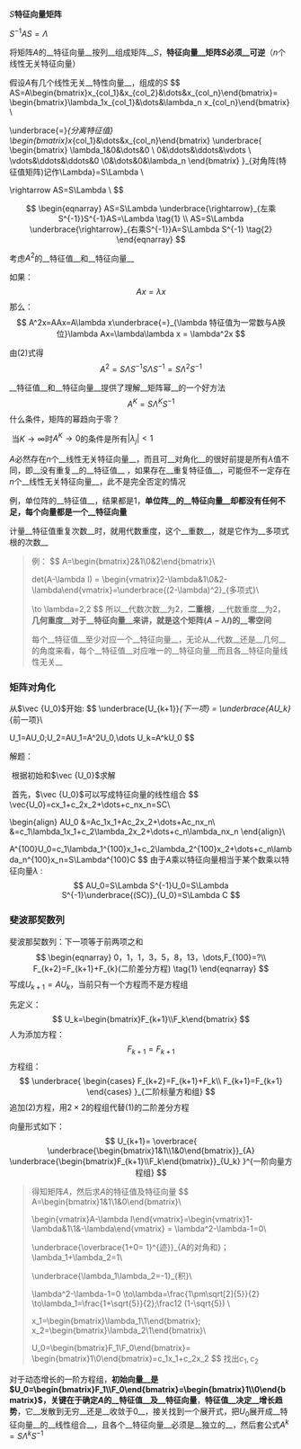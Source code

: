 $S$__特征向量矩阵__ 

$S^{-1}AS=\Lambda$  

将矩阵$A$的__特征向量__按列__组成矩阵__$S$，__特征向量__矩阵$S$必须__可逆__（$n$个线性无关特征向量）

假设$A$有几个线性无关__特性向量__，组成的$S$ 
$$
AS=A\begin{bmatrix}x_{col_1}&x_{col_2}&\dots&x_{col_n}\end{bmatrix}=
\begin{bmatrix}\lambda_1x_{col_1}&\dots&\lambda_n x_{col_n}\end{bmatrix} \\ 

\underbrace{=}_{分离特征值}
\begin{bmatrix}x_{col_1}&\dots&x_{col_n}\end{bmatrix}
\underbrace{
	\begin{bmatrix}
		\lambda_1&0&\dots&0 \\
		0&\ddots&\ddots&\vdots \\
		\vdots&\ddots&\ddots&0
		\\0&\dots&0&\lambda_n
	\end{bmatrix}
	}_{对角阵(特征值矩阵)记作\Lambda}=S\Lambda \\
	
\rightarrow AS=S\Lambda \\
$$

$$
\begin{eqnarray}
	AS=S\Lambda \underbrace{\rightarrow}_{左乘S^{-1}}S^{-1}AS=\Lambda \tag{1} \\
	AS=S\Lambda \underbrace{\rightarrow}_{右乘S^{-1}}A=S\Lambda S^{-1} \tag{2}
\end{eqnarray}
$$



考虑$A^2$的__特征值__和__特征向量__ 

如果：
$$
Ax=\lambda x
$$
那么：
$$
A^2x=AAx=A\lambda x\underbrace{=}_{\lambda 特征值为一常数与A换位}\lambda Ax=\lambda\lambda x = \lambda^2x
$$

由$(2)$式得 
$$
A^2=S\Lambda S^{-1}S\Lambda S^{-1} = S\Lambda^2S^{-1}
$$



__特征值__和__特征向量__提供了理解__矩阵幂__的一个好方法
$$
A^K = S\Lambda^KS^{-1}
$$
什么条件，矩阵的幂趋向于零？

​	当$K\to\infty$时$A^K\to0$的条件是所有$|\lambda_j|<1$ 



$A$必然存在$n$个__线性无关特征向量__，而且可__对角化__的很好前提是所有$\lambda$值不同，即__没有重复__的__特征值__ ，如果存在__重复特征值__，可能但不一定存在$n$个__线性无关特征向量__，此不是完全否定的情况

例，单位阵的__特征值__，结果都是1，__单位阵__的__特征向量__却都没有任何不足，每个向量都是一个__特征向量__ 



计量__特征值重复次数__时，就用代数重度，这个__重数__，就是它作为__多项式根的次数__ 

> 例：
> $$
> A=\begin{bmatrix}2&1\\0&2\end{bmatrix}\\
> 
> det(A-\lambda I) = \begin{vmatrix}2-\lambda&1\\0&2-\lambda\end{vmatrix}=\underbrace{(2-\lambda)^2}_{多项式}\\
> 
> \to \lambda=2,2
> $$
> 所以__代数次数__为2，__二重根__，__代数重度__为2，__几何重度__对于__特征向量__来讲，就是这个矩阵($A-\lambda I$)的__零空间__ 
>
> 每个__特征值__至少对应一个__特征向量__，无论从__代数__还是__几何__的角度来看，每个__特征值__对应唯一的__特征向量__而且各__特征向量线性无关__ 
>
>



### 矩阵对角化

从$\vec {U_0}$开始:
$$
\underbrace{U_{k+1}}_{下一项} = \underbrace{AU_k}_{前一项}\\

U_1=AU_0;U_2=AU_1=A^2U_0,\dots U_k=A^kU_0
$$

解题：

​	根据初始和$\vec {U_0}$求解

​	首先，$\vec {U_0}$可以写成特征向量的线性组合
$$
\vec{U_0}=cx_1+c_2x_2+\dots+c_nx_n=SC\\

\begin{align}
	AU_0 &=Ac_1x_1+Ac_2x_2+\dots+Ac_nx_n\\
		 &=c_1\lambda_1x_1+c_2\lambda_2x_2+\dots+c_n\lambda_nx_n
\end{align}\\

A^{100}U_0=c_1\lambda_1^{100}x_1+c_2\lambda_2^{100}x_2+\dots+c_n\lambda_n^{100}x_n=S\Lambda^{100}C
$$
由于$A$乘以特征向量相当于某个数乘以特征向量$\lambda$ :
$$
AU_0=S\Lambda S^{-1}U_0=S\Lambda S^{-1}\underbrace{(SC)}_{U_0}=S\Lambda C
$$


### 斐波那契数列

斐波那契数列：下一项等于前两项之和
$$
\begin{eqnarray}
	0，1，1，3，5，8，13，\dots,F_{100}=?\\
	F_{k+2}=F_{k+1}+F_{k}(二阶差分方程) \tag{1}
\end{eqnarray}
$$
写成$U_{k+1}=AU_k$，当前只有一个方程而不是方程组



先定义：
$$
U_k=\begin{bmatrix}F_{k+1}\\F_k\end{bmatrix}
$$
人为添加方程：
$$
F_{k+1}=F_{k+1} \tag{2}
$$
方程组：
$$
\underbrace{
	\begin{cases}
		F_{k+2}=F_{k+1}+F_k\\
		F_{k+1}=F_{k+1} 
	\end{cases}
}_{二阶标量方和组}
$$
追加$(2)$方程，用$2\times2$的程组代替$(1)$的二阶差分方程

向量形式如下：
$$
U_{k+1}=
\overbrace{
	\underbrace{\begin{bmatrix}1&1\\1&0\end{bmatrix}}_{A}
	\underbrace{\begin{bmatrix}F_{k+1}\\F_k\end{bmatrix}}_{U_k}
}^{一阶向量方程组}
$$




> 得知矩阵$A$，然后求$A$的特征值及特征向量
> $$
> A=\begin{bmatrix}1&1\\1&0\end{bmatrix}\\
> 
> \begin{vmatrix}A-\lambda I\end{vmatrix}=\begin{vmatrix}1-\lambda&1\\1&-\lambda\end{vmatrix} = \lambda^2-\lambda-1=0\\
> 
> \underbrace{\overbrace{1+0= 1}^{迹}}_{A的对角和}；
> \lambda_1+\lambda_2=1\\
> 
> \underbrace{\lambda_1\lambda_2=-1}_{积}\\
> 
> \lambda^2-\lambda-1=0
> \to\lambda=\frac{1\pm\sqrt[2]{5}}{2}
> \to\lambda_1=\frac{1+\sqrt{5}}{2};\frac12 (1-\sqrt{5}) \\
> 
> x_1=\begin{bmatrix}\lambda_1\\1\end{bmatrix};
> x_2=\begin{bmatrix}\lambda_2\\1\end{bmatrix}\\
> 
> U_0=\begin{bmatrix}F_1\\F_0\end{bmatrix}=
> 	\begin{bmatrix}1\\0\end{bmatrix}=c_1x_1+c_2x_2
> $$
> 找出$c_1,c_2$
>
>

对于动态增长的一阶方程组，__初始向量__是$U_0=\begin{bmatrix}F_1\\F_0\end{bmatrix}=\begin{bmatrix}1\\0\end{bmatrix}$，关键在于确定$A$的__特征值__及__特征向量__，__特征值__决定__增长趋势__，它__发散到无穷__还是__收敛于0__，接关找到一个展开式，把$U_0$展开成__特征向量__的__线性组合__，且各个__特征向量__必须是__独立的__，然后套公式$A^k=S\Lambda^kS^{-1}$